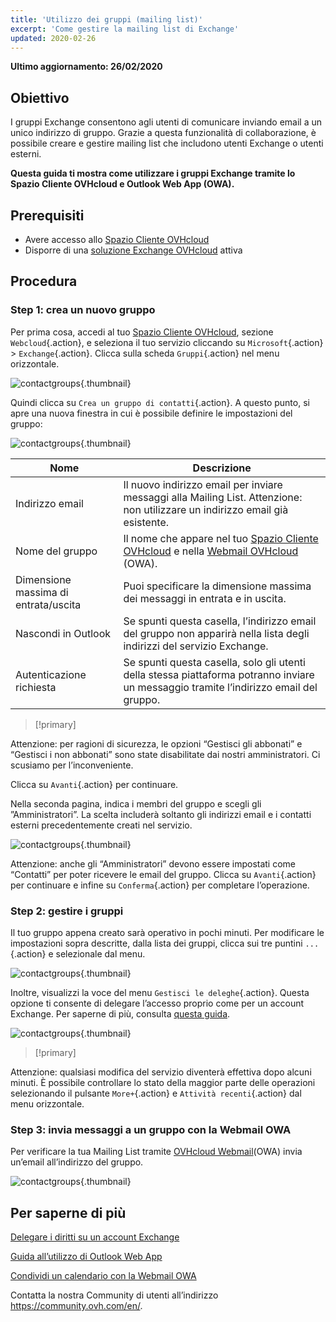 ```yaml
---
title: 'Utilizzo dei gruppi (mailing list)'
excerpt: 'Come gestire la mailing list di Exchange'
updated: 2020-02-26
---
```


**Ultimo aggiornamento: 26/02/2020**


## Obiettivo

I gruppi Exchange consentono agli utenti di comunicare inviando email a un unico indirizzo di gruppo. Grazie a questa funzionalità di collaborazione, è possibile creare e gestire mailing list che includono utenti Exchange o utenti esterni.

**Questa guida ti mostra come utilizzare i gruppi Exchange tramite lo Spazio Cliente OVHcloud e Outlook Web App (OWA).**


## Prerequisiti

- Avere accesso allo [Spazio Cliente OVHcloud](https://www.ovh.com/auth/?action=gotomanager&from=https://www.ovh.it/&ovhSubsidiary=it)
- Disporre di una [soluzione Exchange OVHcloud](https://www.ovhcloud.com/it/emails/hosted-exchange/) attiva


## Procedura

### Step 1: crea un nuovo gruppo

Per prima cosa, accedi al tuo [Spazio Cliente OVHcloud](https://www.ovh.com/auth/?action=gotomanager&from=https://www.ovh.it/&ovhSubsidiary=it), sezione `Webcloud`{.action}, e seleziona il tuo servizio cliccando su `Microsoft`{.action} > `Exchange`{.action}. Clicca sulla scheda `Gruppi`{.action} nel menu orizzontale.

![contactgroups](images/exchange-groups-step1.png){.thumbnail}

Quindi clicca su `Crea un gruppo di contatti`{.action}. A questo punto, si apre una nuova finestra in cui è possibile definire le impostazioni del gruppo:

![contactgroups](images/exchange-groups-step2.png){.thumbnail}

|Nome|Descrizione|
|---|---|
|Indirizzo email|Il nuovo indirizzo email per inviare messaggi alla Mailing List. Attenzione: non utilizzare un indirizzo email già esistente.|
|Nome del gruppo|Il nome che appare nel tuo [Spazio Cliente OVHcloud](https://www.ovh.com/auth/?action=gotomanager&from=https://www.ovh.it/&ovhSubsidiary=it) e nella [Webmail OVHcloud](https://www.ovh.it/mail/) (OWA).|
|Dimensione massima di entrata/uscita|Puoi specificare la dimensione massima dei messaggi in entrata e in uscita.|
|Nascondi in Outlook|Se spunti questa casella, l’indirizzo email del gruppo non apparirà nella lista degli indirizzi del servizio Exchange.|
|Autenticazione richiesta|Se spunti questa casella, solo gli utenti della stessa piattaforma potranno inviare un messaggio tramite l’indirizzo email del gruppo.|

> [!primary]
>
Attenzione: per ragioni di sicurezza, le opzioni “Gestisci gli abbonati” e “Gestisci i non abbonati” sono state disabilitate dai nostri amministratori. Ci scusiamo per l’inconveniente.
>

Clicca su `Avanti`{.action} per continuare.

Nella seconda pagina, indica i membri del gruppo e scegli gli ”Amministratori”. La scelta includerà soltanto gli indirizzi email e i contatti esterni precedentemente creati nel servizio.

![contactgroups](images/exchange-groups-step3.png){.thumbnail}

Attenzione: anche gli “Amministratori” devono essere impostati come “Contatti” per poter ricevere le email del gruppo.
Clicca su `Avanti`{.action} per continuare e infine su `Conferma`{.action} per completare l’operazione. 


### Step 2: gestire i gruppi

Il tuo gruppo appena creato sarà operativo in pochi minuti.  Per modificare le impostazioni sopra descritte, dalla lista dei gruppi, clicca sui tre puntini `...`{.action} e selezionale dal menu.

![contactgroups](images/exchange-groups-step4.png){.thumbnail}

Inoltre, visualizzi la voce del menu `Gestisci le deleghe`{.action}. Questa opzione ti consente di delegare l’accesso proprio come per un account Exchange. Per saperne di più, consulta [questa guida](/pages/web_cloud/email_and_collaborative_solutions/microsoft_exchange/feature_delegation).

![contactgroups](images/exchange-groups-step5.png){.thumbnail}

> [!primary]
>
Attenzione: qualsiasi modifica del servizio diventerà effettiva dopo alcuni minuti. È possibile controllare lo stato della maggior parte delle operazioni selezionando il pulsante `More+`{.action} e `Attività recenti`{.action} dal menu orizzontale.
>


### Step 3: invia messaggi a un gruppo con la Webmail OWA

Per verificare la tua Mailing List tramite [OVHcloud Webmail](https://www.ovh.it/mail)(OWA) invia un’email all’indirizzo del gruppo.

![contactgroups](images/exchange-groups-step6.png){.thumbnail}


## Per saperne di più 

[Delegare i diritti su un account Exchange](/pages/web_cloud/email_and_collaborative_solutions/microsoft_exchange/feature_delegation)

[Guida all’utilizzo di Outlook Web App](/pages/web_cloud/email_and_collaborative_solutions/using_the_outlook_web_app_webmail/email_owa)

[Condividi un calendario con la Webmail OWA](/pages/web_cloud/email_and_collaborative_solutions/using_the_outlook_web_app_webmail/owa_calendar_sharing)

Contatta la nostra Community di utenti all’indirizzo <https://community.ovh.com/en/>.